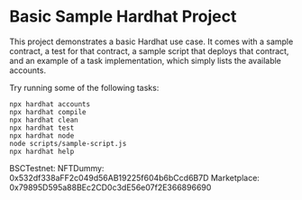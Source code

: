 # Basic Sample Hardhat Project

This project demonstrates a basic Hardhat use case. It comes with a sample contract, a test for that contract, a sample script that deploys that contract, and an example of a task implementation, which simply lists the available accounts.

Try running some of the following tasks:

```shell
npx hardhat accounts
npx hardhat compile
npx hardhat clean
npx hardhat test
npx hardhat node
node scripts/sample-script.js
npx hardhat help
```



BSCTestnet:
NFTDummy: 0x532df338aFF2c049d56AB19225f604b6bCcd6B7D
Marketplace: 0x79895D595a88BEc2CD0c3dE56e07f2E366896690
